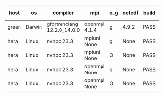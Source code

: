 

| host     | os       | compiler                              | mpi                      | o_g        | netcdf        | build       | u_pass          | u_fail          | s_pass            | s_fail            | e_pass             | e_fail             | nuopc_pass       | nuopc_fail       | artifacts link          |
|----------|----------|---------------------------------------|--------------------------|------------|---------------|-------------|-----------------|-----------------|-------------------|-------------------|--------------------|--------------------|------------------|------------------|-------------------------|
| green | Darwin | gfortranclang 12.2.0_14.0.0 | openmpi 4.1.4  | g | 4.9.2  | PASS | 14090 | 1 | 49 | 0 | 81 | 0 | 44 | 3 | <a href="https://github.com/esmf-org/esmf-test-artifacts/tree/adb3ae2a860ab09b8d3497dddff6fe8096d116e8/develop/gfortranclang/12.2.0_14.0.0/g/openmpi/4.1.4" target="_blank">adb3ae2</a> | 
| hera | Linux | nvhpc 23.3 | mpiuni None  | g | None  | PASS | None | None | None | None | None | None | None | None | <a href="https://github.com/esmf-org/esmf-test-artifacts/tree/4298cdf1c49cd72ceda08cdcf8058cff371ff75a/develop/nvhpc/23.3/g/mpiuni/None" target="_blank">4298cdf</a> | 
| hera | Linux | nvhpc 23.3 | mpiuni None  | O | None  | PASS | None | None | None | None | None | None | None | None | <a href="https://github.com/esmf-org/esmf-test-artifacts/tree/cea56ed0566ba1f16e3727c300573b9f74cdc586/develop/nvhpc/23.3/O/mpiuni/None" target="_blank">cea56ed</a> | 
| hera | Linux | nvhpc 23.3 | openmpi None  | g | None  | PASS | None | None | None | None | None | None | None | None | <a href="https://github.com/esmf-org/esmf-test-artifacts/tree/1eaf4a7ffa74a6cd935e119a373db9b78e080468/develop/nvhpc/23.3/g/openmpi/None" target="_blank">1eaf4a7</a> | 
| hera | Linux | nvhpc 23.3 | openmpi None  | O | None  | PASS | None | None | None | None | None | None | None | None | <a href="https://github.com/esmf-org/esmf-test-artifacts/tree/8cd1200f18d90e31cdc109c72a7bb86496260046/develop/nvhpc/23.3/O/openmpi/None" target="_blank">8cd1200</a> | 
